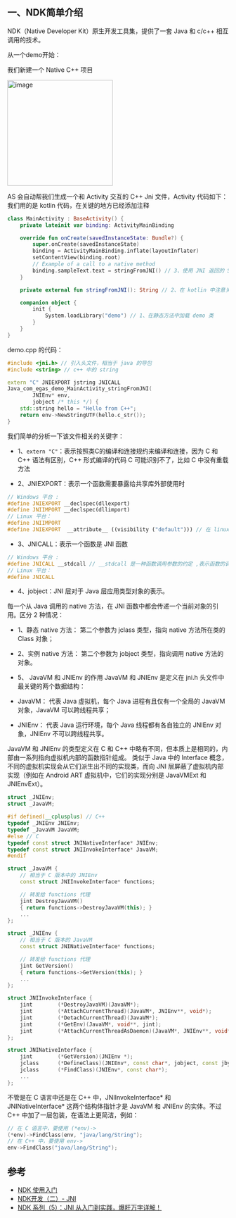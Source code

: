## 一、NDK简单介绍

NDK（Native Developer Kit）原生开发工具集，提供了一套 Java 和 c/c++ 相互调用的技术。

从一个demo开始：

我们新建一个 Native C++ 项目

<img width="240" alt="image" src="https://user-images.githubusercontent.com/17560388/192934644-766b2e2a-4b49-4476-918a-d886d78c26ff.png">

AS 会自动帮我们生成一个和 Activity 交互的 C++ Jni 文件，Activity 代码如下：我们用的是 kotlin 代码，在关键的地方已经添加注释

```kotlin
class MainActivity : BaseActivity() {
    private lateinit var binding: ActivityMainBinding

    override fun onCreate(savedInstanceState: Bundle?) {
        super.onCreate(savedInstanceState)
        binding = ActivityMainBinding.inflate(layoutInflater)
        setContentView(binding.root)
        // Example of a call to a native method
        binding.sampleText.text = stringFromJNI() // 3、使用 JNI 返回的 String
    }

    private external fun stringFromJNI(): String // 2、在 kotlin 中注意关键字是 external, 在 Java 中是 native 关键字

    companion object {
        init {
            System.loadLibrary("demo") // 1、在静态方法中加载 demo 类
        }
    }
}
```
demo.cpp 的代码：

```c++
#include <jni.h> // 引入头文件，相当于 java 的导包
#include <string> // c++ 中的 string

extern "C" JNIEXPORT jstring JNICALL
Java_com_egas_demo_MainActivity_stringFromJNI(
        JNIEnv* env,
        jobject /* this */) {
    std::string hello = "Hello from C++";
    return env->NewStringUTF(hello.c_str());
}
```
我们简单的分析一下该文件相关的关键字：

- 1、`extern "C"`：表示按照类C的编译和连接规约来编译和连接，因为 C 和 C++ 语法有区别，C++ 形式编译的代码 C 可能识别不了，比如 C 中没有重载方法

- 2、JNIEXPORT：表示一个函数需要暴露给共享库外部使用时

```c++
// Windows 平台 :
#define JNIEXPORT __declspec(dllexport)
#define JNIIMPORT __declspec(dllimport)
// Linux 平台：
#define JNIIMPORT
#define JNIEXPORT  __attribute__ ((visibility ("default"))) // 在 linux 中让该方法对于外界可见
```

- 3、JNICALL：表示一个函数是 JNI 函数
```c++
// Windows 平台 :
#define JNICALL __stdcall // __stdcall 是一种函数调用参数的约定 ,表示函数的调用参数是从右往左。
// Linux 平台：
#define JNICALL
```

- 4、jobject：JNI 层对于 Java 层应用类型对象的表示。

每一个从 Java 调用的 native 方法，在 JNI 函数中都会传递一个当前对象的引用。区分 2 种情况：

 - 1、静态 native 方法： 第二个参数为 jclass 类型，指向 native 方法所在类的 Class 对象；
 - 2、实例 native 方法： 第二个参数为 jobject 类型，指向调用 native 方法的对象。

- 5、 JavaVM 和 JNIEnv 的作用
JavaVM 和 JNIEnv 是定义在 jni.h 头文件中最关键的两个数据结构：

 - JavaVM： 代表 Java 虚拟机，每个 Java 进程有且仅有一个全局的 JavaVM 对象，JavaVM 可以跨线程共享；
 - JNIEnv： 代表 Java 运行环境，每个 Java 线程都有各自独立的 JNIEnv 对象，JNIEnv 不可以跨线程共享。

JavaVM 和 JNIEnv 的类型定义在 C 和 C++ 中略有不同，但本质上是相同的，内部由一系列指向虚拟机内部的函数指针组成。 类似于 Java 中的 Interface 概念，不同的虚拟机实现会从它们派生出不同的实现类，而向 JNI 层屏蔽了虚拟机内部实现（例如在 Android ART 虚拟机中，它们的实现分别是 JavaVMExt 和 JNIEnvExt）。

```c++
struct _JNIEnv;
struct _JavaVM;

#if defined(__cplusplus) // C++
typedef _JNIEnv JNIEnv;
typedef _JavaVM JavaVM;
#else // C 
typedef const struct JNINativeInterface* JNIEnv;
typedef const struct JNIInvokeInterface* JavaVM;
#endif

struct _JavaVM {
    // 相当于 C 版本中的 JNIEnv
    const struct JNIInvokeInterface* functions;

    // 转发给 functions 代理
    jint DestroyJavaVM()
    { return functions->DestroyJavaVM(this); }
    ...
};

struct _JNIEnv {
    // 相当于 C 版本的 JavaVM
    const struct JNINativeInterface* functions;

    // 转发给 functions 代理
    jint GetVersion()
    { return functions->GetVersion(this); }
    ...
};

struct JNIInvokeInterface {
    jint        (*DestroyJavaVM)(JavaVM*);
    jint        (*AttachCurrentThread)(JavaVM*, JNIEnv**, void*);
    jint        (*DetachCurrentThread)(JavaVM*);
    jint        (*GetEnv)(JavaVM*, void**, jint);
    jint        (*AttachCurrentThreadAsDaemon)(JavaVM*, JNIEnv**, void*);
};

struct JNINativeInterface {
    jint        (*GetVersion)(JNIEnv *);
    jclass      (*DefineClass)(JNIEnv*, const char*, jobject, const jbyte*, jsize);
    jclass      (*FindClass)(JNIEnv*, const char*);
    ...
};
```
不管是在 C 语言中还是在 C++ 中，JNIInvokeInterface* 和 JNINativeInterface* 这两个结构体指针才是 JavaVM 和 JNIEnv 的实体。不过 C++ 中加了一层包装，在语法上更简洁，例如：
```c++
// 在 C 语言中，要使用 (*env)->
(*env)->FindClass(env, "java/lang/String");
// 在 C++ 中，要使用 env->
env->FindClass("java/lang/String");
```

## 参考

- [NDK 使用入门](https://developer.android.google.cn/ndk/guides)
- [NDK开发（二）- JNI](https://www.jianshu.com/p/b0260cf9370f)
- [NDK 系列（5）：JNI 从入门到实践，爆肝万字详解！](https://www.jianshu.com/p/5f48a9190d9d)
